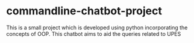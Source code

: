 # commandline-chatbot-project

This is a small project which is developed using python incorporating the concepts of OOP. This chatbot aims to aid the queries related to UPES
